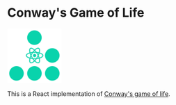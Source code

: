 # Conway's Game of Life

<img src="src/assets/images/Glider.png" alt="Image of Glider" width="125" height="125">

This is a React implementation of [Conway's game of life](https://en.wikipedia.org/wiki/Conway%27s_Game_of_Life).
